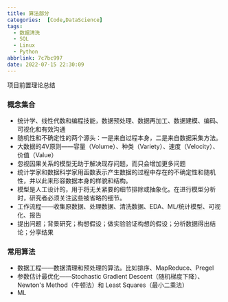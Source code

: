 ```yaml
---
title: 算法部分
categories:  [Code,DataScience]
tags:
  - 数据清洗
  - SQL
  - Linux
  - Python
abbrlink: 7c7bc997
date: 2022-07-15 22:30:09
---
```

项目前置理论总结

<!--more-->


### 概念集合
- 统计学、线性代数和编程技能，数据预处理、数据再加工、数据建模、编码、可视化和有效沟通
- 随机性和不确定性的两个源头：一是来自过程本身，二是来自数据采集方法。
- 大数据的4V原则——容量（Volume）、种类（Variety）、速度（Velocity）、价值（Value）
- 忽视因果关系的模型无助于解决现存问题，而只会增加更多问题
- 统计学家和数据科学家用函数表示产生数据的过程中存在的不确定性和随机性，并以此来形容数据本身的样貌和结构。
- 模型是人工设计的，用于将无关紧要的细节排除或抽象化。在进行模型分析时，研究者必须关注这些被省略的细节。
- 工作流程——收集原数据、处理数据、清洗数据、EDA、ML/统计模型、可视化、报告
- 提出问题；背景研究；构想假设；做实验验证构想的假设；分析数据得出结论；分享结果


### 常用算法

- 数据工程——数据清理和预处理的算法。比如排序、MapReduce、Pregel
- 参数估计最优化——Stochastic Gradient Descent（随机梯度下降）、 Newton's Method（牛顿法）和 Least Squares（最小二乘法）
- ML




























































